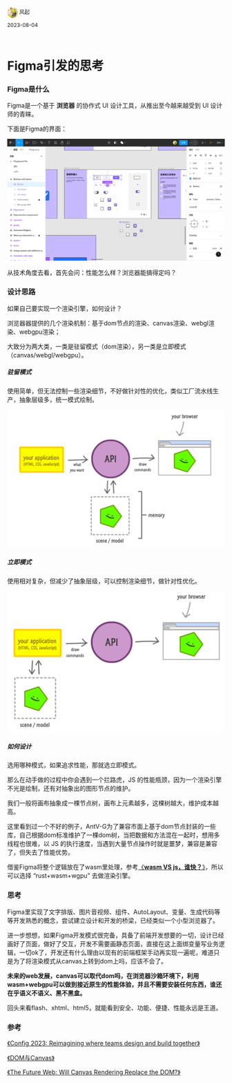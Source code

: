 <div style="overflow:hidden;"><img src="../assets/me.jpeg" alt="风起" style="border-radius:50%;width: 25px;float:left;"> <div style="float:left;margin-top: 2px;margin-left: 3px;font-size: 12px;">风起</div></div>
<div style="clear:both;font-size: 12px;height:50px;line-height: 34px;">2023-08-04</div>

# Figma引发的思考

### Figma是什么

Figma是一个基于 **浏览器** 的协作式 UI 设计工具，从推出至今越来越受到 UI 设计师的青睐。

下面是Figma的界面：

![](../assets/figmadev-1.png)

从技术角度去看，首先会问：性能怎么样？浏览器能搞得定吗？

### 设计思路

如果自己要实现一个渲染引擎，如何设计？

浏览器器提供的几个渲染机制：基于dom节点的渲染、canvas渲染、webgl渲染、webgpu渲染；

大致分为两大类，一类是驻留模式（dom渲染），另一类是立即模式（canvas/webgl/webgpu）。

##### 驻留模式

使用简单，但无法控制一些渲染细节，不好做针对性的优化，类似工厂流水线生产，抽象层级多，统一模式绘制。

![](../assets/figmadev-2.png)

##### 立即模式

使用相对复杂，但减少了抽象层级，可以控制渲染细节，做针对性优化。

![](../assets/figmadev-3.png)

##### 如何设计

选用哪种模式，如果追求性能，那就选立即模式。

那么在动手做的过程中你会遇到一个拦路虎，JS 的性能瓶颈，因为一个渲染引擎不光是绘制，还有对抽象出的图形节点的维护。

我们一般将画布抽象成一棵节点树，画布上元素越多，这棵树越大，维护成本越高。

这里看到过一个不好的例子，AntV-G为了兼容市面上基于dom节点封装的一些库，自己根据dom标准维护了一棵dom树，当把数据和方法混在一起时，想用多线程也很难，以 JS 的执行速度，当遇到大量节点操作时就是噩梦，兼容是兼容了，但失去了性能优势。

借鉴Figma将整个逻辑放在了wasm里处理，参考[《**wasm VS js，谁快？**》](../rww/wasm-vs-js.md)，所以可以选择 “rust+wasm+wgpu” 去做渲染引擎。

### 思考

Figma里实现了文字排版、图片音视频、组件、AutoLayout、变量、生成代码等等开发熟悉的概念，尝试建立设计和开发的桥梁，已经类似一个小型浏览器了。

进一步想想，如果Figma开发模式很完备，具备了前端开发想要的一切，设计已经画好了页面，做好了交互，开发不需要画静态页面，直接在这上面绑变量写业务逻辑，一切ok了，开发还有什么理由以现有的前端框架手动再实现一遍呢，难道只是为了将渲染模式从canvas上转到dom上吗，应该不会了。

**未来的web发展，canvas可以取代dom吗，在浏览器沙箱环境下，利用wasm+webgpu可以做到接近原生的性能体验，并且不需要安装任何东西，谁还在乎语义不语义、黑不黑盒。**

回头来看flash、xhtml、html5，就能看到安全、功能、便捷、性能永远是王道。

### 参考

[《Config 2023: Reimagining where teams design and build together》](https://www.figma.com/blog/config-2023-recap/)

[《DOM与Canvas》](https://www.kirupa.com/html5/dom_vs_canvas.htm)

[《The Future Web: Will Canvas Rendering Replace the DOM?》](https://medium.com/young-coder/the-future-web-will-canvas-rendering-replace-the-dom-847be872884c)

